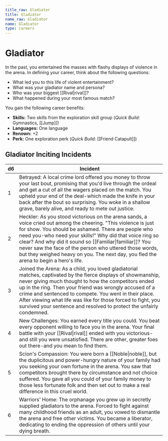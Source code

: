 ```yaml
---
title_raw: Gladiator
title: Gladiator
name_raw: Gladiator
name: Gladiator
type: careers
---
```


# Gladiator

In the past, you entertained the masses with flashy displays of violence in the arena. In defining your career, think about the following questions:

- What led you to this life of violent entertainment?
- What was your gladiator name and persona?
- Who was your biggest [[Rival|rival]]?
- What happened during your most famous match?

You gain the following career benefits:

- **Skills:** Two skills from the exploration skill group (*Quick Build:* Gymnastics, [[Jump]])
- **Languages:** One language
- **Renown:** +2
- **Perk:** One exploration perk (*Quick Build:* [[Friend Catapult]])

## Gladiator Inciting Incidents

| d6  | Incident                                                                                                                                                                                                                                                                                                                                                                                                                                        |
| --- | ----------------------------------------------------------------------------------------------------------------------------------------------------------------------------------------------------------------------------------------------------------------------------------------------------------------------------------------------------------------------------------------------------------------------------------------------- |
| 1   | Betrayed: A local crime lord offered you money to throw your last bout, promising that you'd live through the ordeal and get a cut of all the wagers placed on the match. You upheld your end of the deal-which made the knife in your back after the bout so surprising. You woke in a shallow grave, barely alive, and ready to mete out justice.                                                                                             |
| 2   | Heckler: As you stood victorious on the arena sands, a voice cried out among the cheering. "This violence is just for show. You should be ashamed. There are people who need you-who need your skills!" Why did that voice ring so clear? And why did it sound so [[Familiar\|familiar]]? You never saw the face of the person who uttered those words, but they weighed heavy on you. The next day, you fled the arena to begin a hero's life. |
| 3   | Joined the Arena: As a child, you loved gladiatorial matches, captivated by the fierce displays of showmanship, never giving much thought to how the competitors ended up in the ring. Then your friend was wrongly accused of a crime and sentenced to compete. You went in their place. After viewing what life was like for those forced to fight, you survived your sentence and resolved to protect the unfairly condemned.                |
| 4   | New Challenges: You earned every title you could. You beat every opponent willing to face you in the arena. Your final battle with your [[Rival\|rival]] ended with you victorious-and still you were unsatisfied. There are other, greater foes out there-and you mean to find them.                                                                                                                                                           |
| 5   | Scion's Compassion: You were born a [[Noble\|noble]], but the duplicitous and power-hungry nature of your family had you seeking your own fortune in the arena. You saw that competitors brought there by circumstance and not choice suffered. You gave all you could of your family money to those less fortunate folk and then set out to make a real difference in this cruel world.                                                        |
| 6   | Warriors' Home: The orphanage you grew up in secretly supplied gladiators to the arena. Forced to fight against many childhood friends as an adult, you vowed to dismantle the arena and free other victims. You became a liberator, dedicating to ending the oppression of others until your dying breath.                                                                                                                                     |
